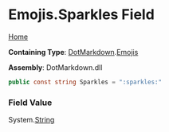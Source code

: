 # Emojis\.Sparkles Field

[Home](../../../README.md)

**Containing Type**: [DotMarkdown](../../README.md)\.[Emojis](../README.md)

**Assembly**: DotMarkdown\.dll

```csharp
public const string Sparkles = ":sparkles:"
```

### Field Value

System\.[String](https://docs.microsoft.com/en-us/dotnet/api/system.string)